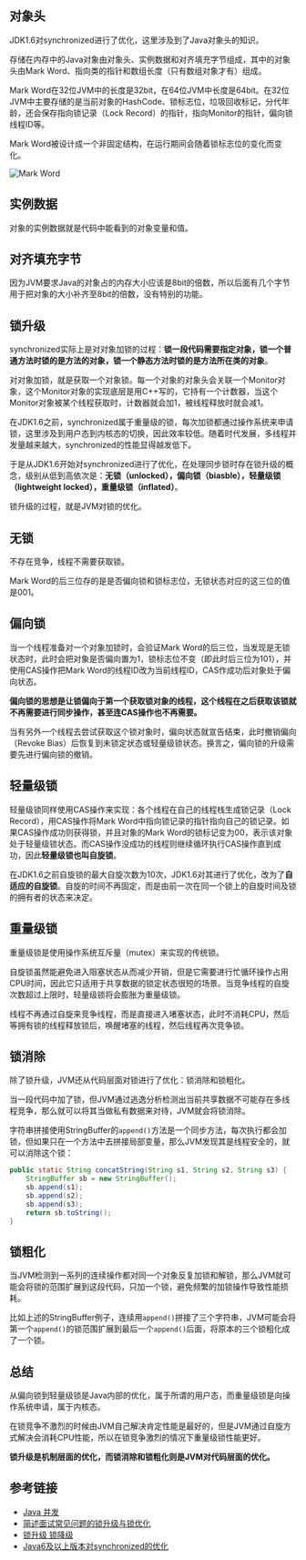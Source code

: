 <!--
date: 2022-02-13T22:46:12+08:00
lastmod: 2022-02-17T22:46:12+08:00
-->
## 对象头

JDK1.6对synchronized进行了优化，这里涉及到了Java对象头的知识。

存储在内存中的Java对象由对象头、实例数据和对齐填充字节组成，其中的对象头由Mark Word、指向类的指针和数组长度（只有数组对象才有）组成。

Mark Word在32位JVM中的长度是32bit，在64位JVM中长度是64bit。在32位JVM中主要存储的是当前对象的HashCode、锁标志位，垃圾回收标记，分代年龄，还会保存指向锁记录（Lock Record）的指针，指向Monitor的指针，偏向锁线程ID等。

Mark Word被设计成一个非固定结构，在运行期间会随着锁标志位的变化而变化。

![Mark Word](https://cdn.jsdelivr.net/gh/lewky/java-note@main/docs/static/images/markword.jpg)

## 实例数据

对象的实例数据就是代码中能看到的对象变量和值。

## 对齐填充字节

因为JVM要求Java的对象占的内存大小应该是8bit的倍数，所以后面有几个字节用于把对象的大小补齐至8bit的倍数，没有特别的功能。

## 锁升级

synchronized实际上是对对象加锁的过程：**锁一段代码需要指定对象，锁一个普通方法时锁的是方法的对象，锁一个静态方法时锁的是方法所在类的对象**。

对对象加锁，就是获取一个对象锁。每一个对象的对象头会关联一个Monitor对象，这个Monitor对象的实现底层是用C++写的，它持有一个计数器，当这个Monitor对象被某个线程获取时，计数器就会加1，被线程释放时就会减1。

在JDK1.6之前，synchronized属于重量级的锁，每次加锁都通过操作系统来申请锁，这里涉及到用户态到内核态的切换，因此效率较低。随着时代发展，多线程并发量越来越大，synchronized的性能显得越发低下。

于是从JDK1.6开始对synchronized进行了优化，在处理同步锁时存在锁升级的概念，级别从低到高依次是：**无锁（unlocked），偏向锁（biasble），轻量级锁（lightweight locked），重量级锁（inflated）**。

锁升级的过程，就是JVM对锁的优化。

## 无锁

不存在竞争，线程不需要获取锁。

Mark Word的后三位存的是是否偏向锁和锁标志位，无锁状态对应的这三位的值是001。

## 偏向锁

当一个线程准备对一个对象加锁时，会验证Mark Word的后三位，当发现是无锁状态时，此时会把对象是否偏向置为1，锁标志位不变（即此时后三位为101），并使用CAS操作把Mark Word的线程ID改为当前线程ID，CAS作成功后对象处于偏向状态。

**偏向锁的思想是让锁偏向于第一个获取锁对象的线程，这个线程在之后获取该锁就不再需要进行同步操作，甚至连CAS操作也不再需要。**

当有另外一个线程去尝试获取这个锁对象时，偏向状态就宣告结束，此时撤销偏向（Revoke Bias）后恢复到未锁定状态或轻量级锁状态。换言之，偏向锁的升级需要先进行偏向锁的撤销。

## 轻量级锁

轻量级锁同样使用CAS操作来实现：各个线程在自己的线程栈生成锁记录（Lock Record），用CAS操作将Mark Word中指向锁记录的指针指向自己的锁记录。如果CAS操作成功则获得锁，并且对象的Mark Word的锁标记变为00，表示该对象处于轻量级锁状态。而CAS操作没成功的线程则继续循环执行CAS操作直到成功，因此**轻量级锁也叫自旋锁**。

在JDK1.6之前自旋锁的最大自旋次数为10次，JDK1.6对其进行了优化，改为了**自适应的自旋锁**。自旋的时间不再固定，而是由前一次在同一个锁上的自旋时间及锁的拥有者的状态来决定。

## 重量级锁

重量级锁是使用操作系统互斥量（mutex）来实现的传统锁。

自旋锁虽然能避免进入阻塞状态从而减少开销，但是它需要进行忙循环操作占用CPU时间，因此它只适用于共享数据的锁定状态很短的场景。当竞争线程的自旋次数超过上限时，轻量级锁将会膨胀为重量级锁。

线程不再通过自旋来竞争线程，而是直接进入堵塞状态，此时不消耗CPU，然后等拥有锁的线程释放锁后，唤醒堵塞的线程，然后线程再次竞争锁。

## 锁消除

除了锁升级，JVM还从代码层面对锁进行了优化：锁消除和锁粗化。

当一段代码中加了锁，但JVM通过逃逸分析检测出当前共享数据不可能存在多线程竞争，那么就可以将其当做私有数据来对待，JVM就会将锁消除。

字符串拼接使用StringBuffer的`append()`方法是一个同步方法，每次执行都会加锁，但如果只在一个方法中去拼接局部变量，那么JVM发现其是线程安全的，就可以消除这个锁：

```java
public static String concatString(String s1, String s2, String s3) {
    StringBuffer sb = new StringBuffer();
    sb.append(s1);
    sb.append(s2);
    sb.append(s3);
    return sb.toString();
}
```

## 锁粗化

当JVM检测到一系列的连续操作都对同一个对象反复加锁和解锁，那么JVM就可能会将锁的范围扩展到这段代码，只加一个锁，避免频繁的加锁操作导致性能损耗。

比如上述的StringBuffer例子，连续用`append()`拼接了三个字符串，JVM可能会将第一个`append()`的锁范围扩展到最后一个`append()`后面，将原本的三个锁粗化成了一个锁。

## 总结

从偏向锁到轻量级锁是Java内部的优化，属于所谓的用户态，而重量级锁是向操作系统申请，属于内核态。

在锁竞争不激烈的时候由JVM自己解决肯定性能是最好的，但是JVM通过自旋方式解决会消耗CPU性能，所以在锁竞争激烈的情况下重量级锁性能更好。

**锁升级是机制层面的优化，而锁消除和锁粗化则是JVM对代码层面的优化。**

## 参考链接

* [Java 并发](http://www.cyc2018.xyz/Java/Java%20%E5%B9%B6%E5%8F%91.html)
* [简述面试常见问题的锁升级与锁优化](https://baijiahao.baidu.com/s?id=1669027594605610676&wfr=spider&for=pc)
* [锁升级 锁降级](https://zhuanlan.zhihu.com/p/139793053)
* [Java6及以上版本对synchronized的优化](https://www.cnblogs.com/wuqinglong/p/9945618.html)